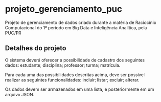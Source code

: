# projeto_gerenciamento_puc

Projeto de gerenciamento de dados criado durante a matéria de Raciocínio Computacional do 1º período em Big Data e Inteligência Analítica, pela PUC/PR

## Detalhes do projeto

O sistema deverá oferecer a possibilidade de cadastro dos seguintes dados: estudante; disciplina; professor; turma; matrícula.

Para cada uma das possibilidades descritas acima, deve ser possível realizar as seguintes funcionalidades: incluir; listar; excluir; alterar.

Os dados devem ser armazenados em uma lista, e posteriormente em um arquivo JSON.

